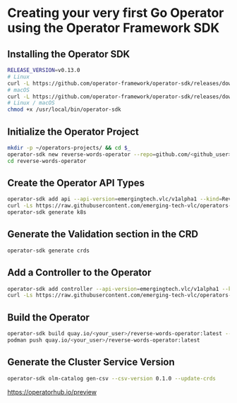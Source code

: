 # Creating your very first Go Operator using the Operator Framework SDK



## Installing the Operator SDK

~~~sh
RELEASE_VERSION=v0.13.0
# Linux
curl -L https://github.com/operator-framework/operator-sdk/releases/download/${RELEASE_VERSION}/operator-sdk-${RELEASE_VERSION}-x86_64-linux-gnu -o /usr/local/bin/operator-sdk
# macOS
curl -L https://github.com/operator-framework/operator-sdk/releases/download/${RELEASE_VERSION}/operator-sdk-${RELEASE_VERSION}-x86_64-apple-darwin -o /usr/local/bin/operator-sdk
# Linux / macOS
chmod +x /usr/local/bin/operator-sdk
~~~

## Initialize the Operator Project

~~~sh
mkdir -p ~/operators-projects/ && cd $_
operator-sdk new reverse-words-operator --repo=github.com/<github_user>/reverse-words-operator
cd reverse-words-operator
~~~

## Create the Operator API Types

~~~sh
operator-sdk add api --api-version=emergingtech.vlc/v1alpha1 --kind=ReverseWordsApp
curl -Ls https://raw.githubusercontent.com/emerging-tech-vlc/operators-everywhere/master/go-operator/files/reversewordsapp_types.go -o pkg/apis/emergingtech/v1alpha1/reversewordsapp_types.go
operator-sdk generate k8s
~~~

## Generate the Validation section in the CRD

~~~sh
operator-sdk generate crds
~~~

## Add a Controller to the Operator

~~~sh
operator-sdk add controller --api-version=emergingtech.vlc/v1alpha1 --kind=ReverseWordsApp
curl -Ls https://raw.githubusercontent.com/emerging-tech-vlc/operators-everywhere/master/go-operator/files/reversewordsapp_controller.go -o pkg/controller/reversewordsapp/reversewordsapp_controller.go
~~~

## Build the Operator

~~~sh
operator-sdk build quay.io/<your_user>/reverse-words-operator:latest --image-builder podman
podman push quay.io/<your_user>/reverse-words-operator:latest
~~~

## Generate the Cluster Service Version 

~~~sh
operator-sdk olm-catalog gen-csv --csv-version 0.1.0 --update-crds
~~~

https://operatorhub.io/preview